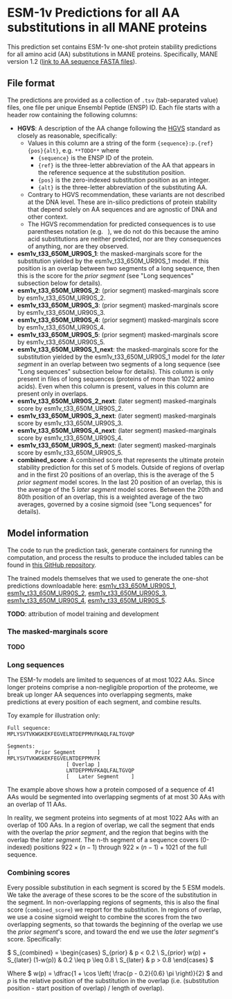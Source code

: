 # ESM-1v Predictions for all AA substitutions in all MANE proteins

This prediction set contains ESM-1v one-shot protein stability predictions for all amino acid (AA) substitutions in MANE proteins.
Specifically, MANE version 1.2 ([link to AA sequence FASTA files](TODO)).

## File format

The predictions are provided as a collection of `.tsv` (tab-separated value) files, one file per unique Ensembl Peptide (ENSP) ID.
Each file starts with a header row containing the following columns:
* **HGVS**: A description of the AA change following the [HGVS](https://varnomen.hgvs.org/recommendations/protein/variant/substitution/) standard as closely as reasonable, specifically:
    * Values in this column are a string of the form `{sequence}:p.{ref}{pos}{alt}`, e.g. `**TODO**` where
        * `{sequence}` is the ENSP ID of the protein.
        * `{ref}` is the three-letter abbreviation of the AA that appears in the reference sequence at the substitution position.
        * `{pos}` is the zero-indexed substitution position as an integer.
        * `{alt}` is the three-letter abbreviation of the substituting AA.
    * Contrary to HGVS recommendation, these variants are not described at the DNA level. These are in-silico predictions of protein stability that depend solely on AA sequences and are agnostic of DNA and other context.
    * The HGVS recommendation for predicted consequences is to use parentheses notation (e.g. ` `), we do not do this because the amino acid substitutions are neither predicted, nor are they consequences of anything, nor are they observed.
* **esm1v_t33_650M_UR90S_1**: the masked-marginals score for the substitution yielded by the esm1v_t33_650M_UR90S_1 model. If this position is an overlap between two segments of a long sequence, then this is the score for the *prior segment* (see "Long sequences" subsection below for details).
* **esm1v_t33_650M_UR90S_2**: (prior segment) masked-marginals score by esm1v_t33_650M_UR90S_2.
* **esm1v_t33_650M_UR90S_3**: (prior segment) masked-marginals score by esm1v_t33_650M_UR90S_3.
* **esm1v_t33_650M_UR90S_4**: (prior segment) masked-marginals score by esm1v_t33_650M_UR90S_4.
* **esm1v_t33_650M_UR90S_5**: (prior segment) masked-marginals score by esm1v_t33_650M_UR90S_5.
* **esm1v_t33_650M_UR90S_1_next**: the masked-marginals score for the substitution yielded by the esm1v_t33_650M_UR90S_1 model for the *later segment* in an overlap between two segments of a long sequence (see "Long sequences" subsection below for details). This column is only present in files of long sequences (proteins of more than 1022 amino acids). Even when this column is present, values in this column are present only in overlaps.
* **esm1v_t33_650M_UR90S_2_next**: (later segment) masked-marginals score by esm1v_t33_650M_UR90S_2.
* **esm1v_t33_650M_UR90S_3_next**: (later segment) masked-marginals score by esm1v_t33_650M_UR90S_3.
* **esm1v_t33_650M_UR90S_4_next**: (later segment) masked-marginals score by esm1v_t33_650M_UR90S_4.
* **esm1v_t33_650M_UR90S_5_next**: (later segment) masked-marginals score by esm1v_t33_650M_UR90S_5.
* **combined_score**: A combined score that represents the ultimate protein stability prediction for this set of 5 models. Outside of regions of overlap and in the first 20 positions of an overlap, this is the average of the 5 *prior segment* model scores. In the last 20 position of an overlap, this is the average of the 5 *later segment* model scores. Between the 20th and 80th position of an overlap, this is a weighted average of the two averages, governed by a cosine sigmoid (see "Long sequences" for details).

## Model information

The code to run the prediction task, generate containers for running the computation, and process the results to produce the included tables can be found in [this GitHub repository](https://github.com/Craven-Biostat-Lab/esm-1v-workflow/tree/first-run).

The trained models themselves that we used to generate the one-shot predictions downloadable here:
[esm1v_t33_650M_UR90S_1](https://dl.fbaipublicfiles.com/fair-esm/models/esm1v_t33_650M_UR90S_1.pt),
[esm1v_t33_650M_UR90S_2](https://dl.fbaipublicfiles.com/fair-esm/models/esm1v_t33_650M_UR90S_2.pt),
[esm1v_t33_650M_UR90S_3](https://dl.fbaipublicfiles.com/fair-esm/models/esm1v_t33_650M_UR90S_3.pt),
[esm1v_t33_650M_UR90S_4](https://dl.fbaipublicfiles.com/fair-esm/models/esm1v_t33_650M_UR90S_4.pt),
[esm1v_t33_650M_UR90S_5](https://dl.fbaipublicfiles.com/fair-esm/models/esm1v_t33_650M_UR90S_5.pt).

**TODO**: attribution of model training and development

### The masked-marginals score

**TODO**

### Long sequences

The ESM-1v models are limited to sequences of at most 1022 AAs.
Since longer proteins comprise a non-negligible proportion of the proteome, we break up longer AA sequences into overlapping segments, make predictions at every position of each segment, and combine results.

Toy example for illustration only:
```
Full sequence:
MPLYSVTVKWGKEKFEGVELNTDEPPMVFKAQLFALTGVQP

Segments:
[        Prior Segment       ]
MPLYSVTVKWGKEKFEGVELNTDEPPMVFK
                   [ Overlap ]
                   LNTDEPPMVFKAQLFALTGVQP
                   [   Later Segment    ]                              
```
The example above shows how a protein composed of a sequence of 41 AAs would be segmented into overlapping segments of at most 30 AAs with an overlap of 11 AAs.

In reality, we segment proteins into segments of at most 1022 AAs with an overlap of 100 AAs.
In a region of overlap, we call the segment that ends with the overlap the *prior segment*, and the region that begins with the overlap the *later segment*.
The n-th segment of a sequence covers (0-indexed) positions $922\times(n-1)$ through $922\times(n-1) + 1021$ of the full sequence.

### Combining scores

Every possible substitution in each segment is scored by the 5 ESM models.
We take the average of these scores to be the score of the substitution in the segment.
In non-overlapping regions of segments, this is also the final score (`combined_score`) we report for the substitution.
In regions of overlap, we use a cosine sigmoid weight to combine the scores from the two overlapping segments, so that towards the beginning of the overlap we use the *prior segment*'s score, and toward the end we use the *later segment*'s score.
Specifically:

$ S_{combined} = \begin{cases} S_{prior} & p < 0.2 \\ S_{prior} w(p) + S_{later} (1-w(p)) & 0.2 \leq p \leq 0.8 \\ S_{later} & p > 0.8 \end{cases} $

Where $ w(p) = \dfrac{1 + \cos \left( \frac{p - 0.2}{0.6} \pi \right)}{2} $ and *p* is the relative position of the substitution in the overlap (i.e. (substitution position - start position of overlap) / length of overlap).
